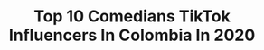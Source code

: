 ---
title: Top 10 Comedians TikTok Influencers In Colombia In 2020
description: >-
  Find top comedians TikTok influencers in Colombia in 2020. Most popular hashtags: #crush #simetria #cumplea #comediante.
platform: TikTok
profiles:
  - username: "yeff.m"
    fullname: >-
      Y E F F
    location: "Colombia"
    followers: 2203
    engagement: 933
    commentsToLikes: 0.059538
    id: ckan27uulz79j0i781g1167jr
    verified: false
    hashtags: "#merengue, #shakira, #matarife, #politica"
  - username: "karitocruiz1"
    fullname: >-
      Karito C Ruiz
    location: "Colombia"
    followers: 346293
    engagement: 763
    commentsToLikes: 0.038451
    id: ckaikegvbj2q10i78rzjinyoy
    verified: false
    hashtags: "#comediante, #kunnocaminata, #comedias, #cabello"
  - username: "juancarlosmonsalv10"
    fullname: >-
      Juan Carlos Monsalve
    location: "Colombia"
    followers: 4204
    engagement: 481
    commentsToLikes: 0.019004
    id: cka0u3h9kskt90i78imqprht6
    verified: false
    hashtags: "#gorda, #traidora, #parati, #chismosa"
  - username: "brayan_sanchezm"
    fullname: >-
      BRAYAN SÁNCHEZ
    location: "Colombia"
    followers: 77699
    engagement: 1967
    commentsToLikes: 0.012008
    id: ck9drfrhi3v0r0j786rj81880
    verified: false
    hashtags: "#cruelrealidad, #humor, #chachacha, #simetria"
  - username: "yo_soy_dann0237w7"
    fullname: >-
      ꧁༒ .Pos soy yo. ༒꧂
    location: "Colombia"
    followers: 144438
    engagement: 1939
    commentsToLikes: 0.018454
    id: ck9f2n5kfdw4m0j78hawof6eu
    verified: false
    hashtags: "#viral, #soltera, #video, #tiktokdraw"
  - username: "eljossef"
    fullname: >-
      Jossef Tellez
    location: "Colombia"
    followers: 187330
    engagement: 1739
    commentsToLikes: 0.011571
    id: ck9gpbr804dby0j789xvzs795
    verified: false
    hashtags: "#amigosencuarentena, #quedateencasa, #maquinadeltiempo"
  - username: "marlongarzonn"
    fullname: >-
      Marlon Garzon
    location: "Colombia"
    followers: 584512
    engagement: 3219
    commentsToLikes: 0.045289
    id: cka0h21iv76o80i78evuxrlw6
    verified: false
    hashtags: "#peliculas, #si, #novias, #600k"
  - username: "valefails"
    fullname: >-
      Vale Fails
    location: "Colombia"
    followers: 156677
    engagement: 2806
    commentsToLikes: 0.032615
    id: ck9r4xby9x6t90j78qq5lfbsw
    verified: false
    hashtags: "#barbiecoste, #xyzbca, #comidasrapidas, #ayuda"
  - username: "juanselhdk"
    fullname: >-
      Juansehdk
    location: "Colombia"
    followers: 179260
    engagement: 2165
    commentsToLikes: 0.038121
    id: ckan56l18dhik0i78bc1diy1j
    verified: false
    hashtags: "#comedia, #upanddown, #top5, #diadelasmadres"
  - username: "kimetsu1772"
    fullname: >-
      shinobu ✨✨
    location: "Colombia"
    followers: 9238
    engagement: 2478
    commentsToLikes: 0.041424
    id: cka9o0azh57940i78im9jdmu7
    verified: false
    hashtags: "#galeria, #itachi, #pintar, #crush"
---